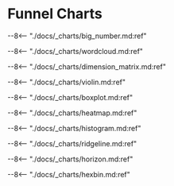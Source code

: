 # Funnel Charts

--8<-- "./docs/_charts/big_number.md:ref"

--8<-- "./docs/_charts/wordcloud.md:ref"

--8<-- "./docs/_charts/dimension_matrix.md:ref"

--8<-- "./docs/_charts/violin.md:ref"

--8<-- "./docs/_charts/boxplot.md:ref"

--8<-- "./docs/_charts/heatmap.md:ref"

--8<-- "./docs/_charts/histogram.md:ref"

--8<-- "./docs/_charts/ridgeline.md:ref"

--8<-- "./docs/_charts/horizon.md:ref"

--8<-- "./docs/_charts/hexbin.md:ref"